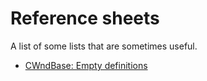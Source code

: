 # Reference sheets

A list of some lists that are sometimes useful.

- [CWndBase: Empty definitions](CWndBase-EmptyDefinitions.md)

